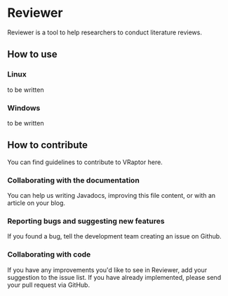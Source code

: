 Reviewer
========

Reviewer is a tool to help researchers to conduct literature reviews.

## How to use

### Linux

to be written

### Windows

to be written


How to contribute
-----------------

You can find guidelines to contribute to VRaptor here.


### Collaborating with the documentation

You can help us writing Javadocs, improving this file content, or with an article on your blog.

### Reporting bugs and suggesting new features

If you found a bug, tell the development team creating an issue on Github.

### Collaborating with code

If you have any improvements you'd like to see in Reviewer, add your suggestion to the issue list. If you have already implemented, please send your pull request via GitHub.
